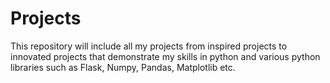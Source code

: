 # Projects
This repository will include all my projects from inspired projects to innovated projects that demonstrate my skills in python and various python libraries such as Flask, Numpy, Pandas, Matplotlib etc.
